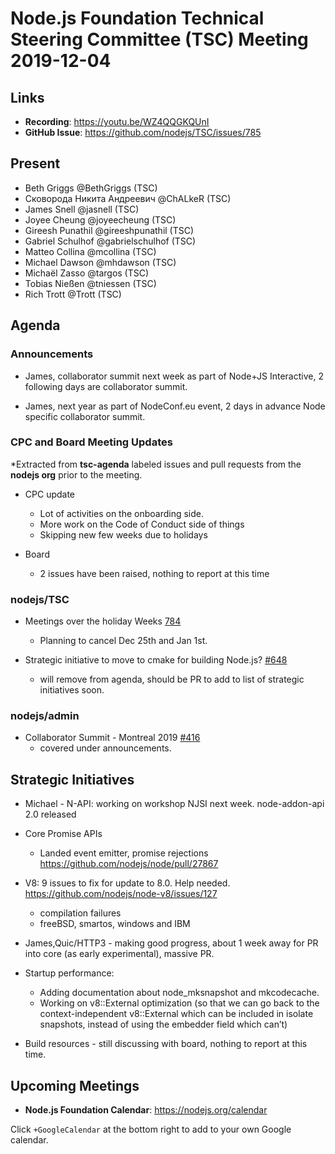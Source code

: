 # Node.js Foundation Technical Steering Committee (TSC) Meeting 2019-12-04

## Links

* **Recording**:  <https://youtu.be/WZ4QQGKQUnI>
* **GitHub Issue**: <https://github.com/nodejs/TSC/issues/785>

## Present
* Beth Griggs @BethGriggs (TSC)
* Сковорода Никита Андреевич @ChALkeR (TSC)
* James Snell @jasnell (TSC)
* Joyee Cheung @joyeecheung (TSC)
* Gireesh Punathil @gireeshpunathil (TSC)
* Gabriel Schulhof @gabrielschulhof (TSC)
* Matteo Collina @mcollina (TSC)
* Michael Dawson @mhdawson (TSC)
* Michaël Zasso @targos (TSC)
* Tobias Nießen @tniessen (TSC)
* Rich Trott @Trott (TSC)

## Agenda

### Announcements

* James, collaborator summit next week as part of Node+JS Interactive, 2 following days
  are collaborator summit.

* James, next year as part of NodeConf.eu event, 2 days in advance Node specific
  collaborator summit.

### CPC and Board Meeting Updates

*Extracted from **tsc-agenda** labeled issues and pull requests from the **nodejs org** prior to the meeting.
* CPC update
  * Lot of activities on the onboarding side.
  * More work on the Code of Conduct side of things
  * Skipping new few weeks due to holidays

* Board
  * 2 issues have been raised, nothing to report at this time

### nodejs/TSC

* Meetings over the holiday Weeks [784](https://github.com/nodejs/TSC/issues/784)
  * Planning to cancel Dec 25th and Jan 1st.

* Strategic initiative to move to cmake for building Node.js? [#648](https://github.com/nodejs/TSC/issues/648)
  * will remove from agenda, should be PR to add to list of strategic initiatives soon.

### nodejs/admin

* Collaborator Summit - Montreal 2019 [#416](https://github.com/nodejs/admin/issues/416)
  * covered under announcements.

## Strategic Initiatives

* Michael - N-API: working on workshop  NJSI next week.  node-addon-api 2.0 released

* Core Promise APIs
  * Landed event emitter, promise rejections <https://github.com/nodejs/node/pull/27867>

* V8: 9 issues to fix for update to 8.0. Help needed. <https://github.com/nodejs/node-v8/issues/127>
  * compilation failures
  * freeBSD, smartos, windows and IBM

* James,Quic/HTTP3 - making good progress, about 1 week away for PR into core (as early
  experimental), massive PR.

* Startup performance:
  * Adding documentation about node_mksnapshot and mkcodecache.
  * Working on v8::External optimization (so that we can go back to the context-independent v8::External which can be included in isolate snapshots, instead of using the embedder field which can’t)

* Build resources - still discussing with board, nothing to report at this time.

## Upcoming Meetings

* **Node.js Foundation Calendar**: <https://nodejs.org/calendar>

Click `+GoogleCalendar` at the bottom right to add to your own Google calendar.
